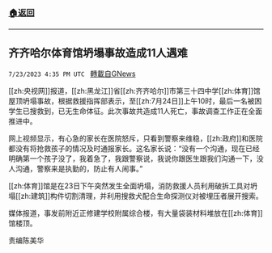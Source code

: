 ###  [:house:返回](README.md)
---


## 齐齐哈尔体育馆坍塌事故造成11人遇难
`7/23/2023 4:35 PM UTC ` [轉載自GNews](https://gnews.org/articles/1482912)


[[zh:央视网]]报道，[[zh:黑龙江]]省[[zh:齐齐哈尔]]市第三十四中学[[zh:体育]]馆屋顶坍塌事故，根据救援指挥部表示，至[[zh:7月24日]]上午10时，最后一名被困学生已搜救到，已无生命体征。此次事故共造成11人死亡，事故调查工作正在全面推进中。

网上视频显示，有心急的家长在医院怒斥，只看到警察来维稳，[[zh:政府]]和医院都没有将抢救孩子的情况及时通报家长。这名家长说：“没有一个沟通，现在已经明确第一个孩子没了，我着急了，我跟警察说，我说你跟医生跟我们沟通一下，没人沟通，警察来是执勤的，防止有人闹事。”

[[zh:体育]]馆是在23日下午突然发生全面坍塌，消防救援人员利用破拆工具对坍塌[[zh:建筑]]构件切割清理，并利用搜救犬配合生命探测仪对被埋压者展开搜索。

媒体报道，事发前附近正修建学校附属综合楼，有大量袋装材料堆放在[[zh:体育]]馆楼顶。

责编陈美华

